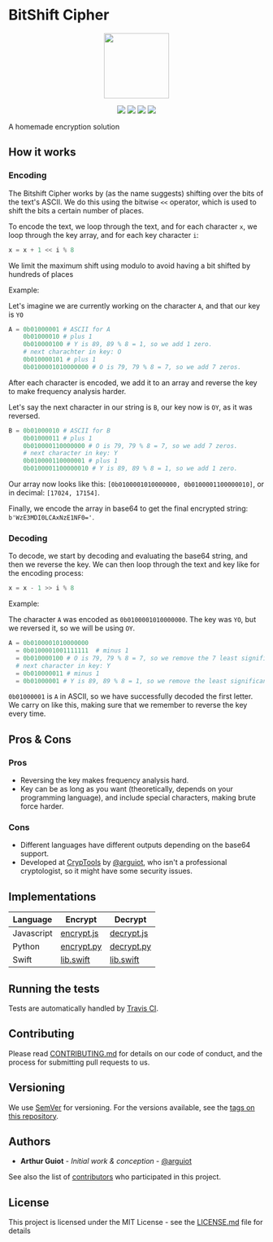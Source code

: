 # BitShift Cipher
<p align="center">
<!-- replace image by project Image -->
<img height="128" src="https://cryptools.github.io/img/bit-shift.svg">
</p>
<p align="center">
<img src="https://cryptools.github.io/img/status/implemented.svg">
<img src="https://img.shields.io/travis/CrypTools/BitShiftCipher.svg">
<img src="https://img.shields.io/github/license/Cryptools/BitShiftCipher.svg">
<img src="https://img.shields.io/github/contributors/Cryptools/BitShiftCipher.svg">
</p>

A homemade encryption solution

## How it works

### Encoding

The Bitshift Cipher works by (as the name suggests) shifting over the bits of the text's ASCII. We do this using the bitwise `<<` operator, which is used to shift the bits a certain number of places.

To encode the text, we loop through the text, and for each character `x`, we loop through the key array, and for each key character `i`:

```py
x = x + 1 << i % 8
```

We limit the maximum shift using modulo to avoid having a bit shifted by hundreds of places

Example:

Let's imagine we are currently working on the character `A`, and that our key is `YO`

```Python
A = 0b01000001 # ASCII for A
    0b01000010 # plus 1
    0b010000100 # Y is 89, 89 % 8 = 1, so we add 1 zero.
    # next charachter in key: O
    0b010000101 # plus 1
    0b0100001010000000 # O is 79, 79 % 8 = 7, so we add 7 zeros.
```

After each character is encoded, we add it to an array and reverse the key to make frequency analysis harder.

Let's say the next character in our string is `B`, our key now is `OY`, as it was reversed.

```Python
B = 0b01000010 # ASCII for B
    0b01000011 # plus 1
    0b010000110000000 # O is 79, 79 % 8 = 7, so we add 7 zeros.
    # next character in key: Y
    0b010000110000001 # plus 1
    0b0100001100000010 # Y is 89, 89 % 8 = 1, so we add 1 zero.
```

Our array now looks like this: `[0b0100001010000000, 0b0100001100000010]`, or in decimal: `[17024, 17154]`.

Finally, we encode the array in base64 to get the final encrypted string: `b'WzE3MDI0LCAxNzE1NF0='`.

### Decoding

To decode, we start by decoding and evaluating the base64 string, and then we reverse the key. We can then loop through the text and key like for the encoding process:

```Python
x = x - 1 >> i % 8
```

Example:

The character `A` was encoded as `0b0100001010000000`. The key was `YO`, but we reversed it, so we will be using `OY`.

```Python
A = 0b0100001010000000
  = 0b0100001001111111  # minus 1
  = 0b010000100 # O is 79, 79 % 8 = 7, so we remove the 7 least significant bits
  # next character in key: Y
  = 0b010000011 # minus 1
  = 0b01000001 # Y is 89, 89 % 8 = 1, so we remove the least significant bit
```

`0b01000001` is `A` in ASCII, so we have successfully decoded the first letter. We carry on like this, making sure that we remember to reverse the key every time.

## Pros & Cons

### Pros
* Reversing the key makes frequency analysis hard.
* Key can be as long as you want (theoretically, depends on your programming language), and include special characters, making brute force harder.

### Cons
* Different languages have different outputs depending on the base64 support.
* Developed at [CrypTools](https://cryptools.github.io) by [@arguiot](https://github.com/arguiot), who isn't a professional cryptologist, so it might have some security issues.

## Implementations

|  Language  |           Encrypt           |           Decrypt           |
|------------|-----------------------------|-----------------------------|
| Javascript | [encrypt.js](js/encrypt.js) | [decrypt.js](js/decrypt.js) |
|   Python   | [encrypt.py](py/encrypt.py) | [decrypt.py](py/decrypt.py) |
|   Swift    | [lib.swift](swift/lib.swift)| [lib.swift](swift/lib.swift)|

## Running the tests

Tests are automatically handled by [Travis CI](https://travis-ci.org/CrypTools/BitShiftCipher/).

## Contributing

Please read [CONTRIBUTING.md](https://github.com/CrypTools/cryptools.github.io/blob/master/CONTRIBUTING.md) for details on our code of conduct, and the process for submitting pull requests to us.

## Versioning

We use [SemVer](http://semver.org/) for versioning. For the versions available, see the [tags on this repository](https://github.com/CrypTools/BitShiftCipher/tags).

## Authors

* **Arthur Guiot** - *Initial work & conception* - [@arguiot](https://github.com/arguiot)

See also the list of [contributors](https://github.com/CrypTools/BitShiftCipher/contributors) who participated in this project.

## License

This project is licensed under the MIT License - see the [LICENSE.md](LICENSE.md) file for details
